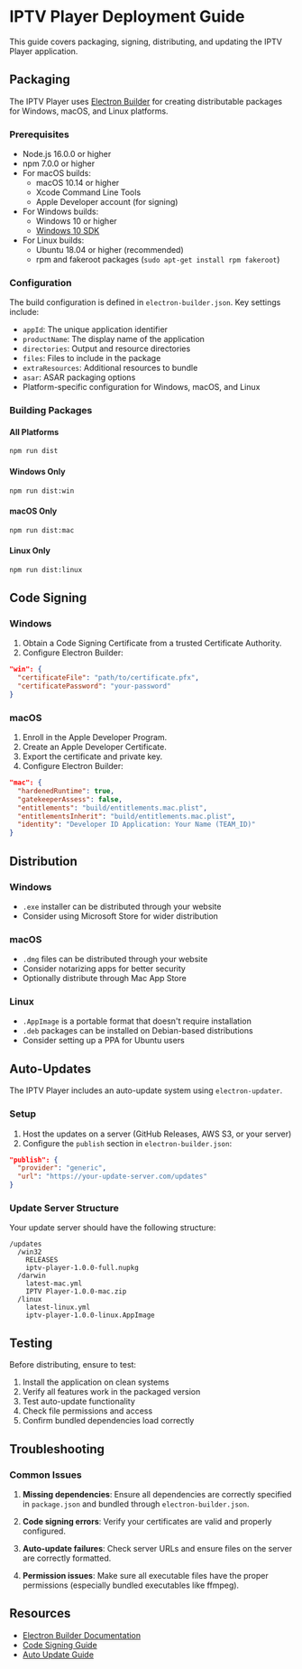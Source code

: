 # IPTV Player Deployment Guide

This guide covers packaging, signing, distributing, and updating the IPTV Player application.

## Packaging

The IPTV Player uses [Electron Builder](https://www.electron.build/) for creating distributable packages for Windows, macOS, and Linux platforms.

### Prerequisites

- Node.js 16.0.0 or higher
- npm 7.0.0 or higher
- For macOS builds:
  - macOS 10.14 or higher
  - Xcode Command Line Tools
  - Apple Developer account (for signing)
- For Windows builds:
  - Windows 10 or higher
  - [Windows 10 SDK](https://developer.microsoft.com/en-us/windows/downloads/windows-10-sdk/)
- For Linux builds:
  - Ubuntu 18.04 or higher (recommended)
  - rpm and fakeroot packages (`sudo apt-get install rpm fakeroot`)

### Configuration

The build configuration is defined in `electron-builder.json`. Key settings include:

- `appId`: The unique application identifier
- `productName`: The display name of the application
- `directories`: Output and resource directories
- `files`: Files to include in the package
- `extraResources`: Additional resources to bundle
- `asar`: ASAR packaging options
- Platform-specific configuration for Windows, macOS, and Linux

### Building Packages

#### All Platforms
```bash
npm run dist
```

#### Windows Only
```bash
npm run dist:win
```

#### macOS Only
```bash
npm run dist:mac
```

#### Linux Only
```bash
npm run dist:linux
```

## Code Signing

### Windows

1. Obtain a Code Signing Certificate from a trusted Certificate Authority.
2. Configure Electron Builder:

```json
"win": {
  "certificateFile": "path/to/certificate.pfx",
  "certificatePassword": "your-password"
}
```

### macOS

1. Enroll in the Apple Developer Program.
2. Create an Apple Developer Certificate.
3. Export the certificate and private key.
4. Configure Electron Builder:

```json
"mac": {
  "hardenedRuntime": true,
  "gatekeeperAssess": false,
  "entitlements": "build/entitlements.mac.plist",
  "entitlementsInherit": "build/entitlements.mac.plist",
  "identity": "Developer ID Application: Your Name (TEAM_ID)"
}
```

## Distribution

### Windows

- `.exe` installer can be distributed through your website
- Consider using Microsoft Store for wider distribution

### macOS

- `.dmg` files can be distributed through your website
- Consider notarizing apps for better security
- Optionally distribute through Mac App Store

### Linux

- `.AppImage` is a portable format that doesn't require installation
- `.deb` packages can be installed on Debian-based distributions
- Consider setting up a PPA for Ubuntu users

## Auto-Updates

The IPTV Player includes an auto-update system using `electron-updater`. 

### Setup

1. Host the updates on a server (GitHub Releases, AWS S3, or your server)
2. Configure the `publish` section in `electron-builder.json`:

```json
"publish": {
  "provider": "generic",
  "url": "https://your-update-server.com/updates"
}
```

### Update Server Structure

Your update server should have the following structure:

```
/updates
  /win32
    RELEASES
    iptv-player-1.0.0-full.nupkg
  /darwin
    latest-mac.yml
    IPTV Player-1.0.0-mac.zip
  /linux
    latest-linux.yml
    iptv-player-1.0.0-linux.AppImage
```

## Testing

Before distributing, ensure to test:

1. Install the application on clean systems
2. Verify all features work in the packaged version
3. Test auto-update functionality
4. Check file permissions and access
5. Confirm bundled dependencies load correctly

## Troubleshooting

### Common Issues

1. **Missing dependencies**: Ensure all dependencies are correctly specified in `package.json` and bundled through `electron-builder.json`.

2. **Code signing errors**: Verify your certificates are valid and properly configured.

3. **Auto-update failures**: Check server URLs and ensure files on the server are correctly formatted.

4. **Permission issues**: Make sure all executable files have the proper permissions (especially bundled executables like ffmpeg).

## Resources

- [Electron Builder Documentation](https://www.electron.build/)
- [Code Signing Guide](https://www.electron.build/code-signing)
- [Auto Update Guide](https://www.electron.build/auto-update)